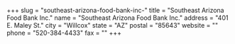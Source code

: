 +++
slug = "southeast-arizona-food-bank-inc-"
title = "Southeast Arizona Food Bank Inc."
name = "Southeast Arizona Food Bank Inc."
address = "401 E. Maley St."
city = "Willcox"
state = "AZ"
postal = "85643"
website = ""
phone = "520-384-4433"
fax = ""
+++
